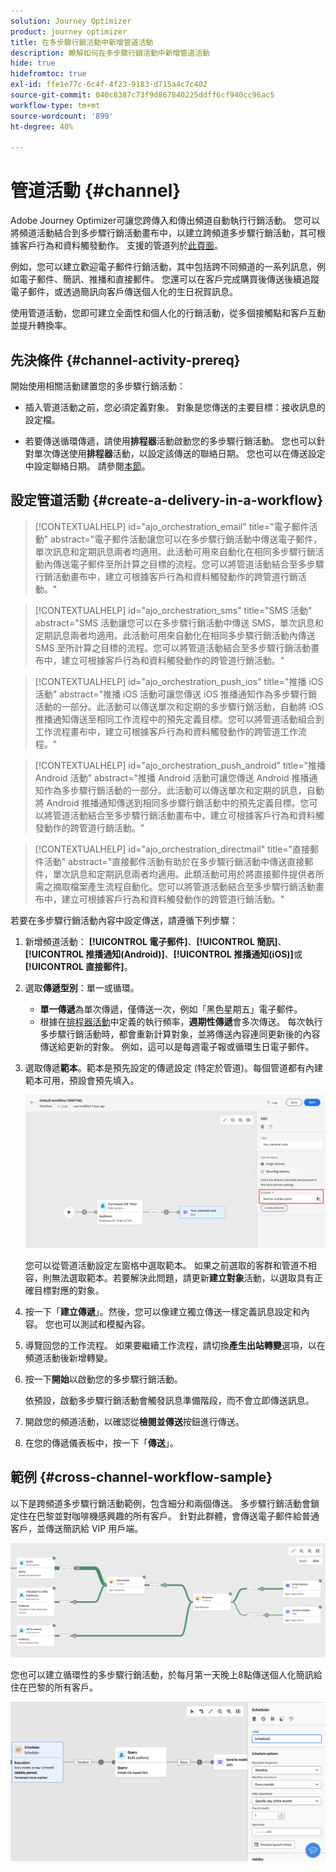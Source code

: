 ```yaml
---
solution: Journey Optimizer
product: journey optimizer
title: 在多步驟行銷活動中新增管道活動
description: 瞭解如何在多步驟行銷活動中新增管道活動
hide: true
hidefromtoc: true
exl-id: ffe1e77c-6c4f-4f23-9183-d715a4c7c402
source-git-commit: 040c8387c73f9d867840225ddff6cf940cc96ac5
workflow-type: tm+mt
source-wordcount: '899'
ht-degree: 48%

---
```


# 管道活動 {#channel}

Adobe Journey Optimizer可讓您跨傳入和傳出頻道自動執行行銷活動。 您可以將頻道活動結合到多步驟行銷活動畫布中，以建立跨頻道多步驟行銷活動，其可根據客戶行為和資料觸發動作。 支援的管道列於[此頁面](../../channels/gs-channels.md)。

例如，您可以建立歡迎電子郵件行銷活動，其中包括跨不同頻道的一系列訊息，例如電子郵件、簡訊、推播和直接郵件。 您還可以在客戶完成購買後傳送後續追蹤電子郵件，或透過簡訊向客戶傳送個人化的生日祝賀訊息。

使用管道活動，您即可建立全面性和個人化的行銷活動，從多個接觸點和客戶互動並提升轉換率。

## 先決條件 {#channel-activity-prereq}

開始使用相關活動建置您的多步驟行銷活動：

* 插入管道活動之前，您必須定義對象。 對象是您傳送的主要目標：接收訊息的設定檔。

* 若要傳送循環傳遞，請使用&#x200B;**排程器**&#x200B;活動啟動您的多步驟行銷活動。 您也可以針對單次傳送使用&#x200B;**排程器**&#x200B;活動，以設定該傳送的聯絡日期。 您也可以在傳送設定中設定聯絡日期。 請參閱[本節](scheduler.md)。

## 設定管道活動 {#create-a-delivery-in-a-workflow}

>[!CONTEXTUALHELP]
>id="ajo_orchestration_email"
>title="電子郵件活動"
>abstract="電子郵件活動讓您可以在多步驟行銷活動中傳送電子郵件，單次訊息和定期訊息兩者均適用。此活動可用來自動化在相同多步驟行銷活動內傳送電子郵件至所計算之目標的流程。您可以將管道活動結合至多步驟行銷活動畫布中，建立可根據客戶行為和資料觸發動作的跨管道行銷活動。"

>[!CONTEXTUALHELP]
>id="ajo_orchestration_sms"
>title="SMS 活動"
>abstract="SMS 活動讓您可以在多步驟行銷活動中傳送 SMS，單次訊息和定期訊息兩者均適用。此活動可用來自動化在相同多步驟行銷活動內傳送 SMS 至所計算之目標的流程。您可以將管道活動結合至多步驟行銷活動畫布中，建立可根據客戶行為和資料觸發動作的跨管道行銷活動。"

>[!CONTEXTUALHELP]
>id="ajo_orchestration_push_ios"
>title="推播 iOS 活動"
>abstract="推播 iOS 活動可讓您傳送 iOS 推播通知作為多步驟行銷活動的一部分。此活動可以傳送單次和定期的多步驟行銷活動，自動將 iOS 推播通知傳送至相同工作流程中的預先定義目標。您可以將管道活動組合到工作流程畫布中，建立可根據客戶行為和資料觸發動作的跨管道工作流程。"

>[!CONTEXTUALHELP]
>id="ajo_orchestration_push_android"
>title="推播 Android 活動"
>abstract="推播 Android 活動可讓您傳送 Android 推播通知作為多步驟行銷活動的一部分。此活動可以傳送單次和定期的訊息，自動將 Android 推播通知傳送到相同多步驟行銷活動中的預先定義目標。您可以將管道活動結合至多步驟行銷活動畫布中，建立可根據客戶行為和資料觸發動作的跨管道行銷活動。"

>[!CONTEXTUALHELP]
>id="ajo_orchestration_directmail"
>title="直接郵件活動"
>abstract="直接郵件活動有助於在多步驟行銷活動中傳送直接郵件，單次訊息和定期訊息兩者均適用。此類活動可用於將直接郵件提供者所需之摘取檔案產生流程自動化。您可以將管道活動結合至多步驟行銷活動畫布中，建立可根據客戶行為和資料觸發動作的跨管道行銷活動。"

若要在多步驟行銷活動內容中設定傳送，請遵循下列步驟：

1. 新增頻道活動： **[!UICONTROL 電子郵件]**、**[!UICONTROL 簡訊]**、**[!UICONTROL 推播通知(Android)]**、**[!UICONTROL 推播通知(iOS)]**&#x200B;或&#x200B;**[!UICONTROL 直接郵件]**。

1. 選取&#x200B;**傳遞型別**：單一或循環。

   * **單一傳遞**&#x200B;為單次傳遞，僅傳送一次，例如「黑色星期五」電子郵件。
   * 根據在[排程器活動](scheduler.md)中定義的執行頻率，**週期性傳遞**&#x200B;會多次傳送。 每次執行多步驟行銷活動時，都會重新計算對象，並將傳送內容連同更新後的內容傳送給更新的對象。 例如，這可以是每週電子報或循環生日電子郵件。

1. 選取傳遞&#x200B;**範本**。範本是預先設定的傳遞設定 (特定於管道)。每個管道都有內建範本可用，預設會預先填入。

   ![](../assets/delivery-activity-in-wf.png)

   您可以從管道活動設定左窗格中選取範本。 如果之前選取的客群和管道不相容，則無法選取範本。若要解決此問題，請更新&#x200B;**建立對象**&#x200B;活動，以選取具有正確目標對應的對象。

1. 按一下「**建立傳遞**」。然後，您可以像建立獨立傳送一樣定義訊息設定和內容。 您也可以測試和模擬內容。

1. 導覽回您的工作流程。 如果要繼續工作流程，請切換&#x200B;**產生出站轉變**&#x200B;選項，以在頻道活動後新增轉變。

1. 按一下&#x200B;**開始**&#x200B;以啟動您的多步驟行銷活動。

   依預設，啟動多步驟行銷活動會觸發訊息準備階段，而不會立即傳送訊息。

1. 開啟您的頻道活動，以確認從&#x200B;**檢閱並傳送**&#x200B;按鈕進行傳送。

1. 在您的傳遞儀表板中，按一下「**傳送**」。

## 範例 {#cross-channel-workflow-sample}

以下是跨頻道多步驟行銷活動範例，包含細分和兩個傳送。 多步驟行銷活動會鎖定住在巴黎並對咖啡機感興趣的所有客戶。 針對此群體，會傳送電子郵件給普通客戶，並傳送簡訊給 VIP 用戶端。

![](../assets/workflow-channel-example.png)

<!--
description, which use case you can perform (common other activities that you can link before of after the activity)

how to add and configure the activity

example of a configured activity within a workflow
The Email delivery activity allows you to configure the sending an email in a workflow. 

-->

您也可以建立循環性的多步驟行銷活動，於每月第一天晚上8點傳送個人化簡訊給住在巴黎的所有客戶。

![](../assets/workflow-channel-example2.png)

<!-- Scheduled emails available?

This can be a single send email and sent just once, or it can be a recurring email.
* Single send emails are standard emails, sent once.
* Recurring emails allow you to send the same email multiple times to different targets over a defined period. You can aggregate the deliveries per period in order to get reports that correspond to your needs.

When linked to a scheduler, you can define recurring emails.
Email recipients are defined upstream of the activity in the same workflow, via an Audience targeting activity.

-->


<!--The message preparation is triggered according to the workflow execution parameters. From the message dashboard, you can select whether to request or not a manual confirmation to send the message (required by default). You can start the workflow manually or place a scheduler activity in the workflow to automate execution.-->
